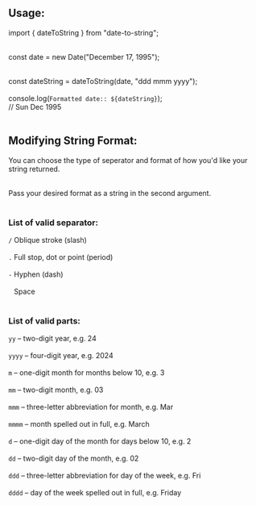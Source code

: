 ## Usage:

import { dateToString } from "date-to-string";<br><br>

const date = new Date("December 17, 1995");<br><br>

const dateString = dateToString(date, "ddd mmm yyyy");<br><br>
console.log(`Formatted date:: ${dateString}`);<br>
// Sun Dec 1995<br><br>

## Modifying String Format:

You can choose the type of seperator and format of how you'd like your string returned.<br><br>

Pass your desired format as a string in the second argument.<br><br>

### List of valid separator:

`/` Oblique stroke (slash)<br><br>
`.` Full stop, dot or point (period)<br><br>
`-` Hyphen (dash)<br><br>
` ` Space<br><br>

### List of valid parts:

`yy` – two-digit year, e.g. 24<br><br>
`yyyy` – four-digit year, e.g. 2024<br><br>
`m` – one-digit month for months below 10, e.g. 3<br><br>
`mm` – two-digit month, e.g. 03<br><br>
`mmm` – three-letter abbreviation for month, e.g. Mar<br><br>
`mmmm` – month spelled out in full, e.g. March<br><br>
`d` – one-digit day of the month for days below 10, e.g. 2<br><br>
`dd` – two-digit day of the month, e.g. 02<br><br>
`ddd` – three-letter abbreviation for day of the week, e.g. Fri<br><br>
`dddd` – day of the week spelled out in full, e.g. Friday<br><br>
